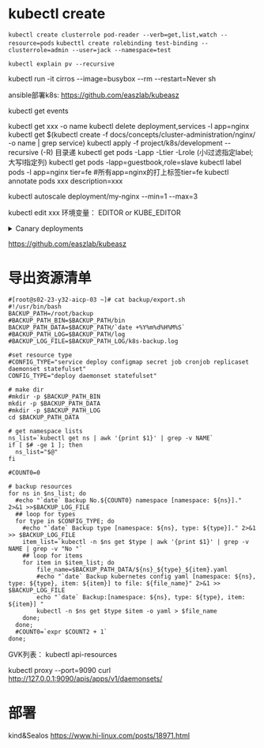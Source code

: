 # kubectl create
`kubectl create clusterrole pod-reader --verb=get,list,watch --resource=pods`
`kubecttl create rolebinding test-binding --clusterrole=admin --user=jack --namespace=test`

`kubectl explain pv --recursive`

kubectl run -it cirros --image=busybox --rm --restart=Never sh

ansible部署k8s:
https://github.com/easzlab/kubeasz

kubectl get events

kubectl get xxx -o name
kubectl delete deployment,services -l app=nginx
kubectl get $(kubectl create -f docs/concepts/cluster-administration/nginx/ -o name | grep service)
kubectl apply -f project/k8s/development --recursive (-R) 目录递
kubectl get pods -Lapp -Ltier -Lrole (小l过滤指定label;大写l指定列)
kubectl get pods -lapp=guestbook,role=slave
kubectl label pods -l app=nginx tier=fe #所有app=nginx的打上标签tier=fe
kubectl annotate pods xxx description=xxx

kubectl autoscale deployment/my-nginx --min=1 --max=3

kubectl edit xxx 环境变量： EDITOR or KUBE_EDITOR
<details>
  <summary>Canary deployments</summary>

```yaml
     name: frontend
     replicas: 3
     ...
     labels:
        app: guestbook
        tier: frontend
        track: stable
     ...
     image: gb-frontend:v3
---
     name: frontend-canary
     replicas: 1
     ...
     labels:
        app: guestbook
        tier: frontend
        track: canary
     ...
     image: gb-frontend:v4
---
  selector:
     app: guestbook
     tier: frontend
```
</details>



https://github.com/easzlab/kubeasz



# 导出资源清单
```shell
#[root@s02-23-y32-aicp-03 ~]# cat backup/export.sh
#!/usr/bin/bash
BACKUP_PATH=/root/backup
#BACKUP_PATH_BIN=$BACKUP_PATH/bin
BACKUP_PATH_DATA=$BACKUP_PATH/`date +%Y%m%d%H%M%S`
#BACKUP_PATH_LOG=$BACKUP_PATH/log
#BACKUP_LOG_FILE=$BACKUP_PATH_LOG/k8s-backup.log

#set resource type
#CONFIG_TYPE="service deploy configmap secret job cronjob replicaset daemonset statefulset"
CONFIG_TYPE="deploy daemonset statefulset"

# make dir
#mkdir -p $BACKUP_PATH_BIN
mkdir -p $BACKUP_PATH_DATA
#mkdir -p $BACKUP_PATH_LOG
cd $BACKUP_PATH_DATA

# get namespace lists
ns_list=`kubectl get ns | awk '{print $1}' | grep -v NAME`
if [ $# -ge 1 ]; then
  ns_list="$@"
fi

#COUNT0=0

# backup resources
for ns in $ns_list; do
  #echo "`date` Backup No.${COUNT0} namespace [namespace: ${ns}]." 2>&1 >>$BACKUP_LOG_FILE
  ## loop for types
  for type in $CONFIG_TYPE; do
    #echo "`date` Backup type [namespace: ${ns}, type: ${type}]." 2>&1 >> $BACKUP_LOG_FILE
    item_list=`kubectl -n $ns get $type | awk '{print $1}' | grep -v NAME | grep -v "No "`
    ## loop for items
    for item in $item_list; do
        file_name=$BACKUP_PATH_DATA/${ns}_${type}_${item}.yaml
        #echo "`date` Backup kubernetes config yaml [namespace: ${ns}, type: ${type}, item: ${item}] to file: ${file_name}" 2>&1 >> $BACKUP_LOG_FILE
        echo "`date` Backup:[namespace: ${ns}, type: ${type}, item: ${item}] "
        kubectl -n $ns get $type $item -o yaml > $file_name
    done;
  done;
  #COUNT0=`expr $COUNT2 + 1`
done;
```


GVK列表：
kubectl api-resources



kubectl proxy --port=9090
curl http://127.0.0.1:9090/apis/apps/v1/daemonsets/



# 部署
kind&Sealos
https://www.hi-linux.com/posts/18971.html